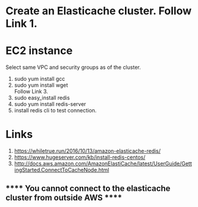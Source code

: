 # Create an Elasticache cluster. Follow Link 1.  
  
# EC2 instance  
Select same VPC and security groups as of the cluster.  
1. sudo yum install gcc  
2. sudo yum install wget  
Follow Link 3.  
3. sudo easy_install redis  
4. sudo yum install redis-server  
5. install redis cli to test connection.  
    
# Links  
1. https://whiletrue.run/2016/10/13/amazon-elasticache-redis/  
2. https://www.hugeserver.com/kb/install-redis-centos/  
3. http://docs.aws.amazon.com/AmazonElastiCache/latest/UserGuide/GettingStarted.ConnectToCacheNode.html  
  
## **** You cannot connect to the elasticache cluster from outside AWS ****
